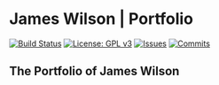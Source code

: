 # James Wilson | Portfolio
[![Build Status](https://travis-ci.org/JamesWilson19947/JamesWilson19947.github.io.svg?branch=master)](https://travis-ci.org/JamesWilson19947/JamesWilson19947.github.io)
[![License: GPL v3](https://img.shields.io/badge/License-GPLv3-blue.svg)](https://www.gnu.org/licenses/gpl-3.0)
[![Issues](https://img.shields.io/github/issues/JamesWilson19947/JamesWilson19947.github.io)](https://github.com/JamesWilson19947/JamesWilson19947.github.io/issues)
[![Commits](https://img.shields.io/github/last-commit/JamesWilson19947/JamesWilson19947.github.io/dev)](https://github.com/JamesWilson19947/JamesWilson19947.github.io/commits/dev)

## The Portfolio of James Wilson
